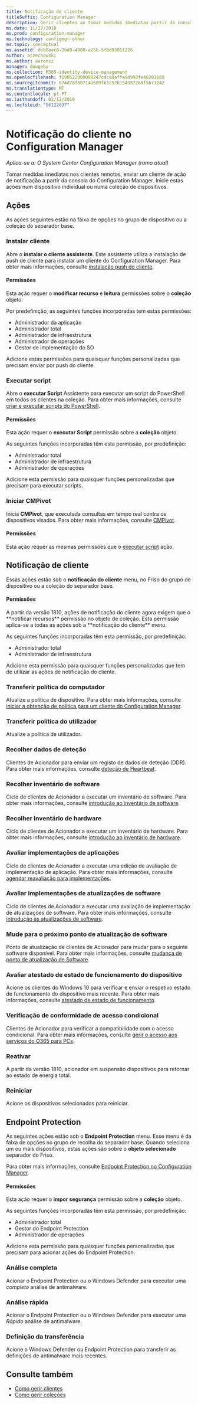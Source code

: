 ```yaml
---
title: Notificação de cliente
titleSuffix: Configuration Manager
description: Gerir clientes ao tomar medidas imediatas partir da consola central do Configuration Manager.
ms.date: 11/27/2018
ms.prod: configuration-manager
ms.technology: configmgr-other
ms.topic: conceptual
ms.assetid: deb8aac8-2bd9-4980-a25b-5f8d93051226
author: aczechowski
ms.author: aaroncz
manager: dougeby
ms.collection: M365-identity-device-management
ms.openlocfilehash: f190522300090247cdca0affa9d993fe46201668
ms.sourcegitcommit: 874d78f08714a509f61c52b154387268f5b73242
ms.translationtype: MT
ms.contentlocale: pt-PT
ms.lasthandoff: 02/12/2019
ms.locfileid: "56122037"
---
```

# <a name="client-notification-in-configuration-manager"></a>Notificação do cliente no Configuration Manager

*Aplica-se a: O System Center Configuration Manager (ramo atual)*

Tomar medidas imediatas nos clientes remotos, enviar um cliente de ação de notificação a partir da consola do Configuration Manager. Inicie estas ações num dispositivo individual ou numa coleção de dispositivos. 



## <a name="actions"></a>Ações

As ações seguintes estão na faixa de opções no grupo de dispositivo ou a coleção do separador base. 


### <a name="install-client"></a>Instalar cliente

Abre o **instalar o cliente assistente**. Este assistente utiliza a instalação de push de cliente para instalar um cliente do Configuration Manager. Para obter mais informações, consulte [instalação push do cliente](/sccm/core/clients/deploy/deploy-clients-to-windows-computers#BKMK_ClientPush).

#### <a name="permissions"></a>Permissões
Esta ação requer o **modificar recurso** e **leitura** permissões sobre o **coleção** objeto. 

Por predefinição, as seguintes funções incorporadas tem estas permissões:
- Administrador da aplicação  
- Administrador total  
- Administrador de infraestrutura  
- Administrador de operações  
- Gestor de implementação do SO  

Adicione estas permissões para quaisquer funções personalizadas que precisam enviar por push do cliente.


### <a name="run-script"></a>Executar script

Abre o **executar Script** Assistente para executar um script do PowerShell em todos os clientes na coleção. Para obter mais informações, consulte [criar e executar scripts do PowerShell](/sccm/apps/deploy-use/create-deploy-scripts).

#### <a name="permissions"></a>Permissões
Esta ação requer o **executar Script** permissão sobre a **coleção** objeto. 

As seguintes funções incorporadas têm esta permissão, por predefinição:
- Administrador total  
- Administrador de infraestrutura  
- Administrador de operações  

Adicione esta permissão para quaisquer funções personalizadas que precisam para executar scripts.


### <a name="start-cmpivot"></a>Iniciar CMPivot

Inicia **CMPivot**, que executada consultas em tempo real contra os dispositivos visados. Para obter mais informações, consulte [CMPivot](/sccm/core/servers/manage/cmpivot).

#### <a name="permissions"></a>Permissões
Esta ação requer as mesmas permissões que o [executar script](#run-script) ação. 



## <a name="client-notification"></a>Notificação de cliente

Essas ações estão sob o **notificação do cliente** menu, no Friso do grupo de dispositivo ou a coleção do separador base.


#### <a name="permissions"></a>Permissões
<!--SCCMDocs-pr issue #2972--> A partir da versão 1810, ações de notificação do cliente agora exigem que o **notificar recursos** permissão no objeto de coleção. Esta permissão aplica-se a todas as ações sob a **notificação do cliente** menu. 

As seguintes funções incorporadas têm esta permissão, por predefinição:
- Administrador total  
- Administrador de infraestrutura  

Adicione esta permissão para quaisquer funções personalizadas que tem de utilizar as ações de notificação do cliente.


### <a name="download-computer-policy"></a>Transferir política do computador

Atualize a política de dispositivo. Para obter mais informações, consulte [iniciar a obtenção de política para um cliente do Configuration Manager](/sccm/core/clients/manage/manage-clients#BKMK_PolicyRetrieval).  


### <a name="download-user-policy"></a>Transferir política do utilizador

Atualize a política de utilizador.  


### <a name="collect-discovery-data"></a>Recolher dados de deteção

Clientes de Acionador para enviar um registo de dados de deteção (DDR). Para obter mais informações, consulte [deteção de Heartbeat](/sccm/core/servers/deploy/configure/about-discovery-methods#bkmk_aboutHeartbeat).  


### <a name="collect-software-inventory"></a>Recolher inventário de software

Ciclo de clientes de Acionador a executar um inventário de software. Para obter mais informações, consulte [introdução ao inventário de software](/sccm/core/clients/manage/inventory/introduction-to-software-inventory).  


### <a name="collect-hardware-inventory"></a>Recolher inventário de hardware

Ciclo de clientes de Acionador a executar um inventário de hardware. Para obter mais informações, consulte [introdução ao inventário de hardware](/sccm/core/clients/manage/inventory/introduction-to-hardware-inventory).  


### <a name="evaluate-application-deployments"></a>Avaliar implementações de aplicações

Ciclo de clientes de Acionador a executar uma edição de avaliação de implementação de aplicação. Para obter mais informações, consulte [agendar reavaliação para implementações](/sccm/core/clients/deploy/about-client-settings#schedule-re-evaluation-for-deployments).  


### <a name="evaluate-software-update-deployments"></a>Avaliar implementações de atualizações de software

Ciclo de clientes de Acionador a executar uma avaliação de implementação de atualizações de software. Para obter mais informações, consulte [introdução às atualizações de software](/sccm/sum/understand/software-updates-introduction).  


### <a name="switch-to-the-next-software-update-point"></a>Mude para o próximo ponto de atualização de software

Ponto de atualização de clientes de Acionador para mudar para o seguinte software disponível. Para obter mais informações, consulte [mudança de ponto de atualização de Software](/sccm/sum/plan-design/plan-for-software-updates#BKMK_SUPSwitching).  


### <a name="evaluate-device-health-attestation"></a>Avaliar atestado de estado de funcionamento do dispositivo

Acione os clientes do Windows 10 para verificar e enviar o respetivo estado de funcionamento do dispositivo mais recente. Para obter mais informações, consulte [atestado de estado de funcionamento](/sccm/core/servers/manage/health-attestation).  


### <a name="check-conditional-access-compliance"></a>Verificação de conformidade de acesso condicional

Clientes de Acionador para verificar a compatibilidade com o acesso condicional. Para obter mais informações, consulte [gerir o acesso aos serviços do O365 para PCs](/sccm/mdm/deploy-use/manage-access-to-o365-services-for-pcs-managed-by-sccm).  


### <a name="wake-up"></a>Reativar

A partir da versão 1810, acionador em suspensão dispositivos para retornar ao estado de energia total.


### <a name="restart"></a>Reiniciar

Acione os dispositivos selecionados para reiniciar. 



## <a name="endpoint-protection"></a>Endpoint Protection

As seguintes ações estão sob o **Endpoint Protection** menu. Esse menu é da faixa de opções no grupo de recolha do separador base. Quando seleciona um ou mais dispositivos, estas ações são sobre o **objeto selecionado** separador do Friso.

Para obter mais informações, consulte [Endpoint Protection no Configuration Manager](/sccm/protect/deploy-use/endpoint-protection).

#### <a name="permissions"></a>Permissões
Esta ação requer o **impor segurança** permissão sobre a **coleção** objeto. 

As seguintes funções incorporadas têm esta permissão, por predefinição:
- Administrador total  
- Gestor do Endpoint Protection  
- Administrador de operações  

Adicione esta permissão para quaisquer funções personalizadas que precisam para acionar ações do Endpoint Protection.


### <a name="full-scan"></a>Análise completa

Acionar o Endpoint Protection ou o Windows Defender para executar uma *completo* análise de antimalware.  


### <a name="quick-scan"></a>Análise rápida

Acionar o Endpoint Protection ou o Windows Defender para executar uma *Rápido* análise de antimalware.  


### <a name="download-definition"></a>Definição da transferência

Acione o Windows Defender ou Endpoint Protection para transferir as definições de antimalware mais recentes.  



## <a name="see-also"></a>Consulte também

- [Como gerir clientes](/sccm/core/clients/manage/manage-clients)
- [Como gerir coleções](/sccm/core/clients/manage/collections/manage-collections)

